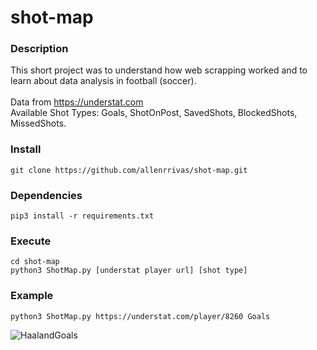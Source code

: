 # shot-map

### Description

This short project was to understand how web scrapping worked and to learn about data analysis in football (soccer). <br><br>
Data from https://understat.com <br>
Available Shot Types: Goals, ShotOnPost, SavedShots, BlockedShots, MissedShots.

### Install

    git clone https://github.com/allenrrivas/shot-map.git

### Dependencies

    pip3 install -r requirements.txt

### Execute

    cd shot-map
    python3 ShotMap.py [understat player url] [shot type]

### Example

    python3 ShotMap.py https://understat.com/player/8260 Goals

![HaalandGoals](https://github.com/allenrrivas/shot-map/assets/44716681/35e36f90-8f0d-4a67-9513-b9823646f5ee)

